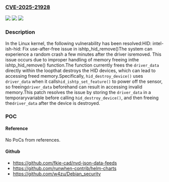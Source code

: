 ### [CVE-2025-21928](https://cve.mitre.org/cgi-bin/cvename.cgi?name=CVE-2025-21928)
![](https://img.shields.io/static/v1?label=Product&message=Linux&color=blue)
![](https://img.shields.io/static/v1?label=Version&message=0b28cb4bcb17dcb5fe0763fc3e1a94398b8f6cf6%3C%200c1fb475ef999d6c22fc3f963fdf20cb3ed1b03d%20&color=brighgreen)
![](https://img.shields.io/static/v1?label=Vulnerability&message=n%2Fa&color=brighgreen)

### Description

In the Linux kernel, the following vulnerability has been resolved:HID: intel-ish-hid: Fix use-after-free issue in ishtp_hid_remove()The system can experience a random crash a few minutes after the driver isremoved. This issue occurs due to improper handling of memory freeing inthe ishtp_hid_remove() function.The function currently frees the `driver_data` directly within the loopthat destroys the HID devices, which can lead to accessing freed memory.Specifically, `hid_destroy_device()` uses `driver_data` when it calls`hid_ishtp_set_feature()` to power off the sensor, so freeing`driver_data` beforehand can result in accessing invalid memory.This patch resolves the issue by storing the `driver_data` in a temporaryvariable before calling `hid_destroy_device()`, and then freeing the`driver_data` after the device is destroyed.

### POC

#### Reference
No PoCs from references.

#### Github
- https://github.com/fkie-cad/nvd-json-data-feeds
- https://github.com/runwhen-contrib/helm-charts
- https://github.com/w4zu/Debian_security

